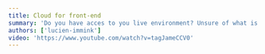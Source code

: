 ```yaml
---
title: Cloud for front-end
summary: 'Do you have acces to you live environment? Unsure of what is deployed? Ever ran out of cpu power or memory? In this talk Lucien Immink will help you out by asking another question: "Should you care?"'
authors: ['lucien-immink']
video: 'https://www.youtube.com/watch?v=tagJameCCV0'
---
```

